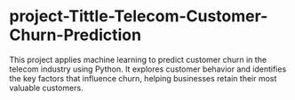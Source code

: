 # project-Tittle-Telecom-Customer-Churn-Prediction
 This project applies machine learning to predict customer churn in the telecom industry using Python. It explores customer behavior and identifies the key factors that influence churn, helping businesses retain their most valuable customers.
